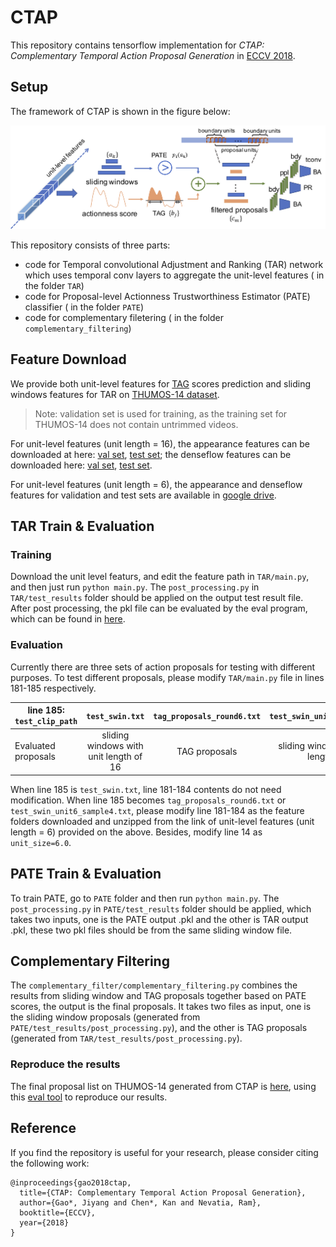 # CTAP
This repository contains tensorflow implementation for *CTAP: Complementary Temporal Action Proposal Generation* in [ECCV 2018](https://arxiv.org/pdf/1807.04821.pdf).

## Setup
The framework of CTAP is shown in the figure below:

<p align="center">
  <img src='img/framework.png' width='900'/>
</p>

This repository consists of three parts: 

* code for Temporal convolutional Adjustment and Ranking (TAR) network which uses temporal conv layers to aggregate the unit-level features ( in the folder `TAR`)
* code for Proposal-level Actionness Trustworthiness Estimator (PATE) classifier ( in the folder `PATE`)
* code for complementary filetering ( in the folder `complementary_filtering`)

## Feature Download

We provide both unit-level features for [TAG](https://github.com/yjxiong/action-detection) scores prediction and sliding windows features for TAR on [THUMOS-14 dataset](http://crcv.ucf.edu/THUMOS14/). 

> Note: validation set is used for training, as the training set for THUMOS-14 does not contain untrimmed videos.

For unit-level features (unit length = 16), the appearance features can be downloaded at here: [val set](https://drive.google.com/file/d/180YUoPvyaF2Z_T9KMKINLdDQCZEg60Jb/view?usp=sharing), [test set](https://drive.google.com/file/d/1x9Q78AZiAGqx4XB2zO3SEKp1htsATlnU/view?usp=sharing); the denseflow features can be downloaded here: [val set](https://drive.google.com/file/d/1-6dmY_Uy-H19HxvfK_wUFQCYHmlPzwFx/view?usp=sharing), [test set](https://drive.google.com/file/d/1Qm9lIJQFm5s6hDSB_2k1tj8q2tnabflJ/view?usp=sharing).

For unit-level features (unit length = 6), the appearance and denseflow features for validation and test sets are available in [google drive](https://drive.google.com/file/d/1WAWLULgzqjyi5Z68_Yadn8DHuL594xL2/view?usp=sharing).

## TAR Train & Evaluation

### Training
Download the unit level featurs, and edit the feature path in `TAR/main.py`, and then just run  `python main.py`. The `post_processing.py` in `TAR/test_results` folder should be applied on the output test result file. After post processing, the pkl file can be evaluated by the eval program, which can be found in [here](https://github.com/jiyanggao/TURN-TAP/tree/master/eval).

### Evaluation
Currently there are three sets of action proposals for testing with different purposes. To test different proposals, please modify `TAR/main.py` file in lines 181-185 respectively.

| line 185: `test_clip_path` | `test_swin.txt` | `tag_proposals_round6.txt` | `test_swin_unit6_sample4.txt` |
|----------------------|:---------------:|:--------------------------:|:-----------------------------:|
| Evaluated proposals  | sliding windows with unit length of 16 |  TAG proposals | sliding windows with unit length of 6 |

When line 185 is `test_swin.txt`, line 181-184 contents do not need modification. When line 185 becomes `tag_proposals_round6.txt` or `test_swin_unit6_sample4.txt`, please modify line 181-184 as the feature folders downloaded and unzipped from the link of unit-level features (unit length = 6) provided on the above. Besides, modify line 14 as `unit_size=6.0`.

## PATE Train & Evaluation


To train PATE, go to `PATE` folder and then run  `python main.py`. The `post_processing.py` in `PATE/test_results` folder should be applied, which takes two inputs, one is the PATE output .pkl and the other is TAR output .pkl, these two pkl files should be from the same sliding window file.

## Complementary Filtering
The `complementary_filter/complementary_filtering.py` combines the results from sliding window and TAG proposals together based on PATE scores, the output is the final proposals. It takes two files as input, one is the sliding window proposals (generated from `PATE/test_results/post_processing.py`), and the other is TAG proposals (generated from `TAR/test_results/post_processing.py`). 

### Reproduce the results
The final proposal list on THUMOS-14 generated from CTAP is [here](https://drive.google.com/file/d/16UPEhsKwNGoaeAJltru3HcaKEngjhLGZ/view?usp=sharing), using this [eval tool](https://github.com/jiyanggao/TURN-TAP/tree/master/eval) to reproduce our results. 

## Reference

If you find the repository is useful for your research, please consider citing the following work:

```
@inproceedings{gao2018ctap,
  title={CTAP: Complementary Temporal Action Proposal Generation},
  author={Gao*, Jiyang and Chen*, Kan and Nevatia, Ram},
  booktitle={ECCV},
  year={2018}
}
```
